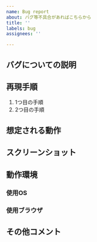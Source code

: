 ```yaml
---
name: Bug report
about: バグ等不具合があればこちらから
title: ''
labels: bug
assignees: ''

---
```


## バグについての説明
<!-- バグの内容のわかりやすく簡潔な説明 -->

## 再現手順
<!-- バグを再現するまでの操作手順 -->

1. 1つ目の手順
2. 2つ目の手順

## 想定される動作
<!-- どのような動作が期待されていたか -->

## スクリーンショット
<!-- もしあれば -->

## 動作環境

### 使用OS
<!-- Windows10やiOS12.xなど。バージョンも含めていただけると助かります -->

### 使用ブラウザ
<!-- Chomeやsafariなど。バージョンも含めていただけると助かります -->

## その他コメント
<!-- その他連絡事項があればこちらに -->
